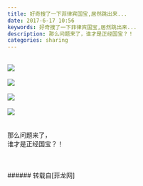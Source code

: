 ```yaml
---
title: 好奇搜了一下菲律宾国宝,居然跳出来...
date: 2017-6-17 10:56
keywords: 好奇搜了一下菲律宾国宝,居然跳出来...
description: 那么问题来了，谁才是正经国宝？！
categories: sharing
---
```

<td class="t_f" id="postmessage_767404">

<br/>

<img aid="569035" data-cf-modified-a5f104d15ac7010b4fe55592-="" file="data/attachment/forum/201706/17/105156rgkkgtvf9d32v99z.jpg.thumb.jpg" id="aimg_569035" inpost="1" onclick="" onmouseover="" src="http://www.flw.ph/data/attachment/forum/201706/17/105156rgkkgtvf9d32v99z.jpg" style="cursor:pointer" zoomfile="data/attachment/forum/201706/17/105156rgkkgtvf9d32v99z.jpg"/>


<br/>
<br/>

<img aid="569037" data-cf-modified-a5f104d15ac7010b4fe55592-="" file="data/attachment/forum/201706/17/105201j5yn53hw1nunwwwu.jpg.thumb.jpg" id="aimg_569037" inpost="1" onclick="" onmouseover="" src="http://www.flw.ph/data/attachment/forum/201706/17/105201j5yn53hw1nunwwwu.jpg" style="cursor:pointer" zoomfile="data/attachment/forum/201706/17/105201j5yn53hw1nunwwwu.jpg"/>


<br/>
<br/>

<img aid="569039" data-cf-modified-a5f104d15ac7010b4fe55592-="" file="data/attachment/forum/201706/17/105203tyuiz3d67uands6k.jpg.thumb.jpg" id="aimg_569039" inpost="1" onclick="" onmouseover="" src="http://www.flw.ph/data/attachment/forum/201706/17/105203tyuiz3d67uands6k.jpg" style="cursor:pointer" zoomfile="data/attachment/forum/201706/17/105203tyuiz3d67uands6k.jpg"/>


<br/>
<br/>

<img aid="569041" data-cf-modified-a5f104d15ac7010b4fe55592-="" file="data/attachment/forum/201706/17/105205arch6wqdd7znw8t6.jpg.thumb.jpg" id="aimg_569041" inpost="1" onclick="" onmouseover="" src="http://www.flw.ph/data/attachment/forum/201706/17/105205arch6wqdd7znw8t6.jpg" style="cursor:pointer" zoomfile="data/attachment/forum/201706/17/105205arch6wqdd7znw8t6.jpg"/>


<br/>
<br/>
<br/>
那么问题来了，<br/>
谁才是正经国宝？！<br/>
<br/>
<br/>
<br/>
</td>
###### 转载自[菲龙网]